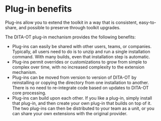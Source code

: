# Plug-in benefits

Plug-ins allow you to extend the toolkit in a way that is consistent, easy-to-share, and possible to preserve through toolkit upgrades.

The DITA-OT plug-in mechanism provides the following benefits:

-   Plug-ins can easily be shared with other users, teams, or companies. Typically, all users need to do is to unzip and run a single installation command. With many builds, even that installation step is automatic.
-   Plug-ins permit overrides or customizations to grow from simple to complex over time, with no increased complexity to the extension mechanism.
-   Plug-ins can be moved from version to version of DITA-OT by reinstalling or copying the directory from one installation to another. There is no need to re-integrate code based on updates to DITA-OT core processing.
-   Plug-ins can build upon each other. If you like a plug-in, simply install that plug-in, and then create your own plug-in that builds on top of it. The two plug-ins can then be distributed to your team as a unit, or you can share your own extensions with the original provider.

